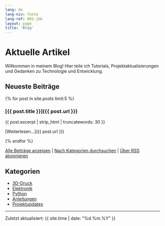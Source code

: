 ```yaml
---
lang: de
lang-niv: fonto
lang-ref: 002-jbk
layout: page
title: 'Blog'
---
```


# Aktuelle Artikel

Willkommen in meinem Blog! Hier teile ich Tutorials, Projektaktualisierungen und Gedanken zu Technologie und Entwicklung.

## Neueste Beiträge

{% for post in site.posts limit:5 %}
### [{{ post.title }}]({{ post.url }})

{{ post.excerpt | strip_html | truncatewords: 30 }}

[Weiterlesen...]({{ post.url }})

{% endfor %}

[Alle Beiträge anzeigen](archive) | [Nach Kategorien durchsuchen](categories) | [Über RSS abonnieren](feed.xml)

## Kategorien

- [3D-Druck](category/3d-printing/)
- [Elektronik](category/electronics/)
- [Python](category/python/)
- [Anleitungen](category/tutorials/)
- [Projektupdates](category/updates/)

---

Zuletzt aktualisiert: {{ site.time | date: "%d.%m.%Y" }}

